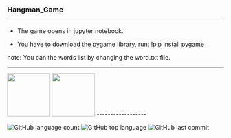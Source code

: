 ### Hangman_Game
------------------

- The game opens in jupyter notebook.

- You have to download the pygame library, run: !pip install pygame


note: You can the words list by changing the word.txt file.

------------------

<img src = "https://img.favpng.com/14/2/0/ipython-jupyter-logo-png-favpng-FUMAWPpYyHYMxuJPZbMXKBqBt.jpg" width="100" height="100">
<img src = "https://upload.wikimedia.org/wikipedia/commons/thumb/3/38/Jupyter_logo.svg/1767px-Jupyter_logo.svg.png" width="100" height="100">
------------------

![GitHub language count](https://img.shields.io/github/languages/count/Llevi94/Hangman_Game)
![GitHub top language](https://img.shields.io/github/languages/top/Llevi94/Hangman_Game?color=yellow)
![GitHub last commit](https://img.shields.io/github/last-commit/Llevi94/Hangman_Game?color=red&style=plastic)




